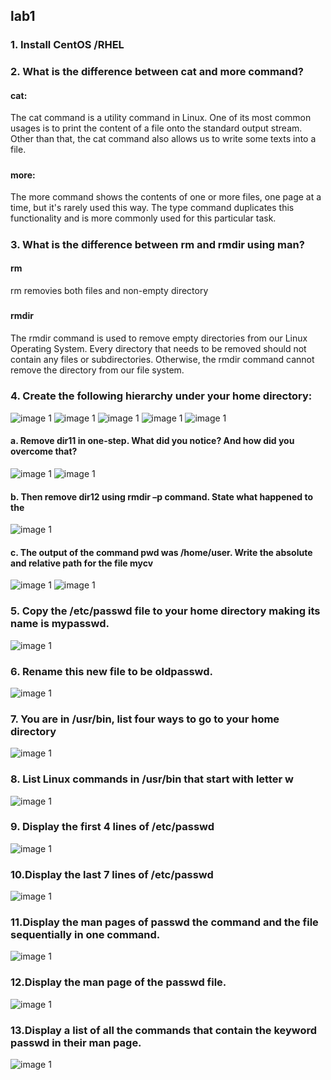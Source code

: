 ## lab1

### 1. Install CentOS /RHEL
#### 

### 2. What is the difference between cat and more command?
####   cat: 
  The cat command is a utility command in Linux. One of its most common usages is to print the content of a file onto the standard output stream. Other than that, the cat command also allows us to write some texts into a file.       
#####      
#####       
####   more:
The more command shows the contents of one or more files, one page at a time, but it's rarely used this way. The type command duplicates this functionality and is more commonly used for this particular task.
#####      
#####       

### 3. What is the difference between rm and rmdir using man?
#### rm 
rm removies both files and non-empty directory
##### 
##### 
#####     
#####     
#### rmdir
The rmdir command is used to remove empty directories from our Linux Operating System. Every directory that needs to be removed should not contain any files or subdirectories. Otherwise, the rmdir command cannot remove the directory from our file system.
##### 
#####
##### 
#####     

### 4. Create the following hierarchy under your home directory:
 
![image 1](img1.jpeg)
![image 1](img2.jpeg)
![image 1](img3.jpeg)
![image 1](img4.jpeg)
![image 1](img5.jpeg)




#### a. Remove dir11 in one-step. What did you notice? And how did you overcome that?
![image 1](img6.jpeg)
![image 1](img7.jpeg)



#### b. Then remove dir12 using rmdir –p command. State what happened to the
![image 1](img8.jpeg)

#### c. The output of the command pwd was /home/user. Write the absolute and relative path for the file mycv
![image 1](absluote.jpeg)
![image 1](relative.jpeg)



### 5. Copy the /etc/passwd file to your home directory making its name is mypasswd.
![image 1](Q5.jpeg)

### 6. Rename this new file to be oldpasswd.
![image 1](Q6.jpeg)

### 7. You are in /usr/bin, list four ways to go to your home directory
![image 1](Q7.jpeg)

### 8. List Linux commands in /usr/bin that start with letter w
![image 1](Q8.jpeg)

### 9. Display the first 4 lines of /etc/passwd
![image 1](Q9.jpeg)

### 10.Display the last 7 lines of /etc/passwd
![image 1](Q10.jpeg)

### 11.Display the man pages of passwd the command and the file sequentially in one command.
![image 1](Q11.jpeg)

### 12.Display the man page of the passwd file.
![image 1](Q12.jpeg)


### 13.Display a list of all the commands that contain the keyword passwd in their man page.
![image 1](Q13.jpeg)
